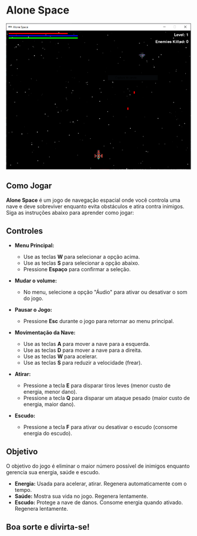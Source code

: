 # Alone Space
[![Demonstração de como jogar - Alone Space](captura.PNG)](https://www.loom.com/embed/88e840792f464c969e7b7cc4866fe585?sid=06435815-48ab-405e-9bf1-153c341a49ae)
## Como Jogar
**Alone Space** é um jogo de navegação espacial onde você controla uma nave e deve sobreviver enquanto evita obstáculos e atira contra inimigos. Siga as instruções abaixo para aprender como jogar:

## Controles

- **Menu Principal:**
  - Use as teclas **W** para selecionar a opção acima.
  - Use as teclas **S** para selecionar a opção abaixo.
  - Pressione **Espaço** para confirmar a seleção.
  
- **Mudar o volume:**
  - No menu, selecione a opção "Áudio" para ativar ou desativar o som do jogo.

- **Pausar o Jogo:**
  - Pressione **Esc** durante o jogo para retornar ao menu principal.

- **Movimentação da Nave:**
  - Use as teclas **A** para mover a nave para a esquerda.
  - Use as teclas **D** para mover a nave para a direita.
  - Use as teclas **W** para acelerar.
  - Use as teclas **S** para reduzir a velocidade (frear).

- **Atirar:**
  - Pressione a tecla **E** para disparar tiros leves (menor custo de energia, menor dano).
  - Pressione a tecla **Q** para disparar um ataque pesado (maior custo de energia, maior dano).

- **Escudo:**
  - Pressione a tecla **F** para ativar ou desativar o escudo (consome energia do escudo).

## Objetivo

O objetivo do jogo é eliminar o maior número possível de inimigos enquanto gerencia sua energia, saúde e escudo.

- **Energia:** Usada para acelerar, atirar. Regenera automaticamente com o tempo.
- **Saúde:** Mostra sua vida no jogo. Regenera lentamente.
- **Escudo:** Protege a nave de danos. Consome energia quando ativado. Regenera lentamente.

## Boa sorte e divirta-se!
